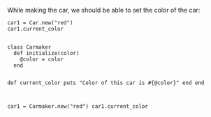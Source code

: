 While making the car, we should
be able to set the color of the car:

```
car1 = Car.new("red")
car1.current_color
```

<codeblock language="ruby" type="lesson">
<code>
class Carmaker
  def initialize(color)
    @color = color
  end

  def current_color
    puts "Color of this car is #{@color}"
  end
end

car1 = Carmaker.new("red")
car1.current_color
</code>
</codeblock>